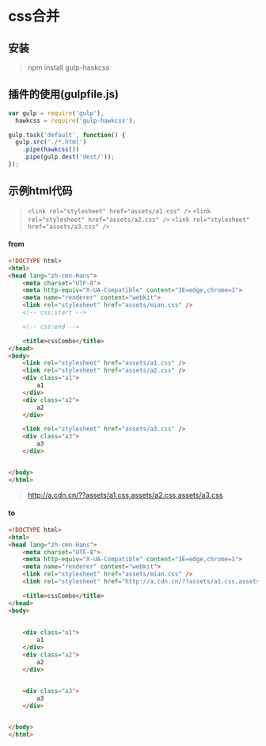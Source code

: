# css合并

## 安装 

> npm install gulp-haskcss

## 插件的使用(gulpfile.js)
```javascript
var gulp = require('gulp'),
  hawkcss = require('gulp-hawkcss');

gulp.task('default', function() {
  gulp.src('./*.html')
    .pipe(hawkcss())
    .pipe(gulp.dest('dest/'));
});
```

## 示例html代码

> ```<link rel="stylesheet" href="assets/a1.css" />```
> ```<link rel="stylesheet" href="assets/a2.css" />```
> ```<link rel="stylesheet" href="assets/a3.css" />```
#### from
```html
<!DOCTYPE html>
<html>
<head lang="zh-cmn-Hans">
    <meta charset="UTF-8">
    <meta http-equiv="X-UA-Compatible" content="IE=edge,chrome=1">
    <meta name="renderer" content="webkit">
    <link rel="stylesheet" href="assets/mian.css" />
    <!-- css:start -->

    <!-- css:end -->

    <title>cssCombo</title>
</head>
<body>
    <link rel="stylesheet" href="assets/a1.css" />
    <link rel="stylesheet" href="assets/a2.css" />
    <div class="a1">
        a1
    </div>
    <div class="a2">
        a2
    </div>

    <link rel="stylesheet" href="assets/a3.css" />
    <div class="a3">
        a3
    </div>


</body>
</html>
```
> http://a.cdn.cn/??assets/a1.css,assets/a2.css,assets/a3.css
#### to
```html
<!DOCTYPE html>
<html>
<head lang="zh-cmn-Hans">
    <meta charset="UTF-8">
    <meta http-equiv="X-UA-Compatible" content="IE=edge,chrome=1">
    <meta name="renderer" content="webkit">
    <link rel="stylesheet" href="assets/mian.css" />
    <link rel="stylesheet" href="http://a.cdn.cn/??assets/a1.css,assets/a2.css,assets/a3.css" />

    <title>cssCombo</title>
</head>
<body>
    
    
    <div class="a1">
        a1
    </div>
    <div class="a2">
        a2
    </div>

    
    <div class="a3">
        a3
    </div>


</body>
</html>
```


